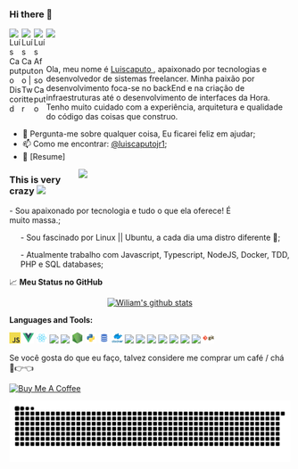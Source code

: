 ### Hi there 👋

<a href="https://discord.com/channels/790711900123562005/790711900123562007">
  <img align="left" alt="Luís Caputo Discord" width="22px" src="https://raw.githubusercontent.com/peterthehan/peterthehan/master/assets/discord.svg" />
</a>
<a href="https://twitter.com/LuisCaputojr1">
  <img align="left" alt="Luís Caputo | Twitter" width="22px" src="https://raw.githubusercontent.com/peterthehan/peterthehan/master/assets/twitter.svg" />
</a>
<a href="https://linkedin.com/in/luis-caputo-584a3315a/">
  <img align="left" alt="Luís Afonso Caputo" width="22px" src="https://raw.githubusercontent.com/peterthehan/peterthehan/master/assets/linkedin.svg" />
</a>

![](https://visitor-badge.glitch.me/badge?page_id=aliendev66.aliendev66)

<br />

Ola, meu nome é [Luiscaputo ](https://blog.abhisheknaidu.tech/), apaixonado por tecnologias e desenvolvedor de sistemas freelancer. Minha paixão por desenvolvimento foca-se no backEnd e na criação de infraestruturas até o desenvolvimento de interfaces da Hora. Tenho muito cuidado com a experiência, arquitetura e qualidade do código das coisas que construo.
  
- 💬 Pergunta-me sobre qualquer coisa, Eu ficarei feliz em ajudar;
- 📫 Como me encontrar: [@luiscaputojr1](https://twitter.com/LuisCaputojr1);
- 📝 [Resume]

<img style="margin-right: 160px" align='right' src="https://media.giphy.com/media/TucS1JF3urHJI9mlGh/giphy.gif" width='220'>

### This is very crazy <img src="https://media.giphy.com/media/MdA16VIoXKKxNE8Stk/giphy.gif" width="30">
<p style="margin-right: 90px"> 
  - Sou apaixonado por tecnologia e tudo o que ela oferece! É muito massa.;
</p>
<p style="margin-left: 20px"> 
  - Sou fascinado por Linux || Ubuntu, a cada dia uma distro diferente 🤪; 
</p>
<p style="margin-left: 20px"> 
  - Atualmente trabalho com Javascript, Typescript, NodeJS, Docker, TDD, PHP e SQL databases;
</p>
📈 <b>Meu Status no GitHub</b>
<p align="center">
  <a href="https://github.com/luiscaputo?tab=repositories">
    <img  width="500" height="auto" alt="Wiliam's github stats" 
          src="https://github-readme-stats.vercel.app/api?username=luiscaputo&show_icons=true&theme=algolia&count_private=true" />
    <!--<img width:"150em" height="auto" src="https://github-readme-stats.vercel.app/api/top-langs/?username=luiscaputo&layout=compact&langs_count=7&theme=algolia"/>-->
  </a>
</p>

**Languages and Tools:**  

<code><img height="20" src="https://raw.githubusercontent.com/github/explore/80688e429a7d4ef2fca1e82350fe8e3517d3494d/topics/javascript/javascript.png"></code>
<code><img height="20" src="https://raw.githubusercontent.com/github/explore/80688e429a7d4ef2fca1e82350fe8e3517d3494d/topics/vue/vue.png"></code>
<code><img height="20" src="https://raw.githubusercontent.com/github/explore/80688e429a7d4ef2fca1e82350fe8e3517d3494d/topics/react/react.png"></code>
<code><img height="20" src="https://cdn.jsdelivr.net/gh/devicons/devicon/icons/bootstrap/bootstrap-plain-wordmark.svg"></code>
<code><img height="20" src="https://cdn.jsdelivr.net/gh/devicons/devicon/icons/typescript/typescript-original.svg"></code>
<code><img height="20" src="https://raw.githubusercontent.com/github/explore/80688e429a7d4ef2fca1e82350fe8e3517d3494d/topics/nodejs/nodejs.png"></code>
<code><img height="20" src="https://raw.githubusercontent.com/github/explore/80688e429a7d4ef2fca1e82350fe8e3517d3494d/topics/python/python.png"></code>
<code><img height="20" src="https://raw.githubusercontent.com/github/explore/80688e429a7d4ef2fca1e82350fe8e3517d3494d/topics/sql/sql.png"></code>
<code><img height="20" src="https://raw.githubusercontent.com/github/explore/80688e429a7d4ef2fca1e82350fe8e3517d3494d/topics/docker/docker.png"></code>
<code><img height="20" src="https://cdn.jsdelivr.net/gh/devicons/devicon/icons/chrome/chrome-original.svg"></code>
<code><img height="20" src="https://cdn.jsdelivr.net/gh/devicons/devicon/icons/ubuntu/ubuntu-plain.svg"></code>
<code><img height="20" src="https://cdn.jsdelivr.net/gh/devicons/devicon/icons/yarn/yarn-original.svg"></code>
<code><img height="20" src="https://cdn.jsdelivr.net/gh/devicons/devicon/icons/postgresql/postgresql-original-wordmark.svg"></code>
<code><img height="20" src="https://cdn.jsdelivr.net/gh/devicons/devicon/icons/linux/linux-original.svg"></code>
<code><img height="20" src="https://cdn.jsdelivr.net/gh/devicons/devicon/icons/heroku/heroku-plain-wordmark.svg"></code>
<code><img height="20" src="https://cdn.jsdelivr.net/gh/devicons/devicon/icons/jest/jest-plain.svg"></code>
<code><img height="20" src="https://raw.githubusercontent.com/github/explore/80688e429a7d4ef2fca1e82350fe8e3517d3494d/topics/git/git.png"></code>

Se você gosta do que eu faço, talvez considere me comprar um café / chá 🥺👉👈

<a href="https://linkedin.com/in/luis-caputo-584a3315a/" target="_blank"><img src="https://cdn.buymeacoffee.com/buttons/v2/default-red.png" alt="Buy Me A Coffee" width="150" ></a>

  ![Snake animation](https://github.com/luiscaputo/luiscaputo/blob/output/github-contribution-grid-snake.svg)
